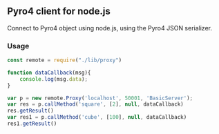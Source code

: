 ## Pyro4 client for node.js

Connect to Pyro4 object using node.js, using the Pyro4 JSON serializer.

### Usage

```javascript
const remote = require("./lib/proxy")

function dataCallback(msg){
    console.log(msg.data);
}

var p = new remote.Proxy('localhost', 50001, 'BasicServer');
var res = p.callMethod('square', [2], null, dataCallback)
res.getResult()
var res1 = p.callMethod('cube', [100], null, dataCallback)
res1.getResult()
```
